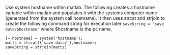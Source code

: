 Use system hostname within matlab.  The following creates a hostname variable within matlab and populates it with the systems computer name (generated from the system call hostname).  It then uses strcat and strjoin to create the following command string for execution later ```saveString = "save data/$hostname"``` where $hostname is the pc name.

```
[~,hostname] = system('hostname'); 
matts = strcat({'save data/'},hostname); 
saveString = strjoin(matts)
```
